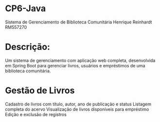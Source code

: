 # CP6-Java
Sistema de Gerenciamento de Biblioteca Comunitária
Henrique Reinhardt RM557270

# Descrição:
Um sistema de gerenciamento com aplicação web completa, desenvolvida em Spring Boot para gerenciar livros, usuários e empréstimos de uma biblioteca comunitária.

# Gestão de Livros
Cadastro de livros com título, autor, ano de publicação e status
Listagem completa do acervo
Visualização de livros disponíveis para empréstimo
Edição e exclusão de registros
